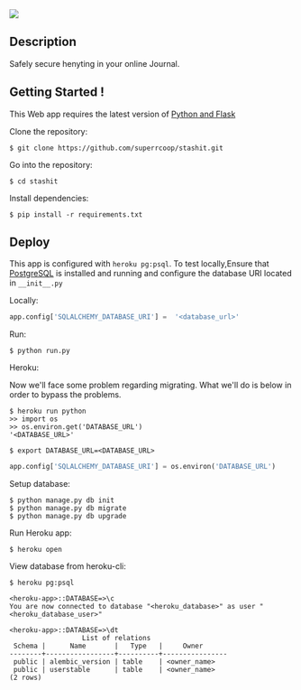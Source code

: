 <img src="app/static/icons/LOGOICON.png" /> 

Description
-------------------

Safely secure henyting in your online Journal.

Getting Started !
-------------------

This Web app requires the latest version of [Python and Flask](http://flask.pocoo.org)

Clone the repository:

`$ git clone https://github.com/superrcoop/stashit.git`

Go into the repository:

`$ cd stashit`

Install dependencies:

`$ pip install -r requirements.txt`


Deploy
--------

This app is configured with `heroku pg:psql`. 
To test locally,Ensure that [PostgreSQL](https://www.postgresql.org) is installed and running and configure the database URI located in `__init__.py`

Locally: 

~~~~python
app.config['SQLALCHEMY_DATABASE_URI'] =  '<database_url>'
~~~~

Run:

`$ python run.py`

Heroku:

Now we'll face some problem regarding migrating. What we'll do is below in order to bypass the problems.

~~~~
$ heroku run python
>> import os
>> os.environ.get('DATABASE_URL')
'<DATABASE_URL>'
~~~~

`$ export DATABASE_URL=<DATABASE_URL>`

~~~~python
app.config['SQLALCHEMY_DATABASE_URI'] = os.environ('DATABASE_URL')
~~~~

Setup database: 

~~~
$ python manage.py db init
$ python manage.py db migrate
$ python manage.py db upgrade
~~~

Run Heroku app: 

`$ heroku open`

View database from heroku-cli:

~~~
$ heroku pg:psql

<heroku-app>::DATABASE=>\c
You are now connected to database "<heroku_database>" as user "<heroku_database_user>"

<heroku-app>::DATABASE=>\dt
                  List of relations
 Schema |      Name       |   Type   |     Owner      
--------+-----------------+----------+----------------
 public | alembic_version | table    | <owner_name>
 public | userstable      | table    | <owner_name>
(2 rows)
~~~

